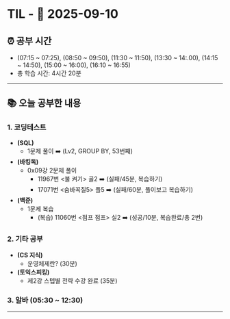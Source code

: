 # TIL - 📅 2025-09-10

## ⏰ 공부 시간
- (07:15 ~ 07:25), (08:50 ~ 09:50), (11:30 ~ 11:50), (13:30 ~ 14:.00), (14:15 ~ 14:50), (15:00 ~ 16:00), (16:10 ~ 16:55)
- 총 학습 시간: 4시간 20분

---

## 📚 오늘 공부한 내용
### 1. 코딩테스트
- **(SQL)**
  - 1문제 풀이 ➡️ (Lv2, GROUP BY, 53번째)
- **(바킹독)**
  - 0x09강 2문제 풀이
    - 11967번 <불 켜기> 골2 ➡️ (실패/45분, 복습하기)
    - 17071번 <숨바꼭질5> 플5 ➡️ (실패/60분, 풀이보고 복습하기)
- **(백준)**
  - 1문제 복습
    - (복습) 11060번 <점프 점프> 실2 ➡️ (성공/10분, 복습완료/총 2번)

### 2. 기타 공부
- **(CS 지식)**
  - 운영체제란? (30분)
- **(토익스피킹)**
  - 제2강 스텝별 전략 수강 완료 (35분)

### 3. 알바 (05:30 ~ 12:30)

---
